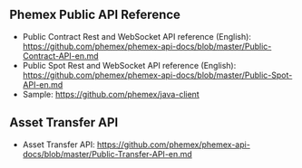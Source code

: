 ## Phemex Public API Reference
* Public Contract Rest and WebSocket API reference (English): https://github.com/phemex/phemex-api-docs/blob/master/Public-Contract-API-en.md
* Public Spot Rest and WebSocket API reference (English): https://github.com/phemex/phemex-api-docs/blob/master/Public-Spot-API-en.md
* Sample: https://github.com/phemex/java-client

## Asset Transfer API
* Asset Transfer API:  https://github.com/phemex/phemex-api-docs/blob/master/Public-Transfer-API-en.md

